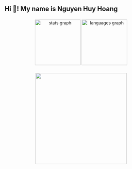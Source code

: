<h2 align="left">Hi 👋! My name is Nguyen Huy Hoang</h2>

###

<div align="center">
  <img src="https://github-readme-stats.vercel.app/api?username=hoang-nguyen-huy&hide_title=false&hide_rank=false&show_icons=true&include_all_commits=true&count_private=true&disable_animations=false&theme=dracula&locale=en&hide_border=false" height="150" alt="stats graph"  />
  <img src="https://github-readme-stats.vercel.app/api/top-langs?username=hoang-nguyen-huy&locale=en&hide_title=false&layout=compact&card_width=320&langs_count=5&theme=dracula&hide_border=false" height="150" alt="languages graph"  />
</div>

###

<div align="center">
  <img align="center" height="300" src="https://cdn.dribbble.com/users/235897/screenshots/1712148/media/cca3cbb1f2d28014bae41a453872e66a.gif"  />
</div>

